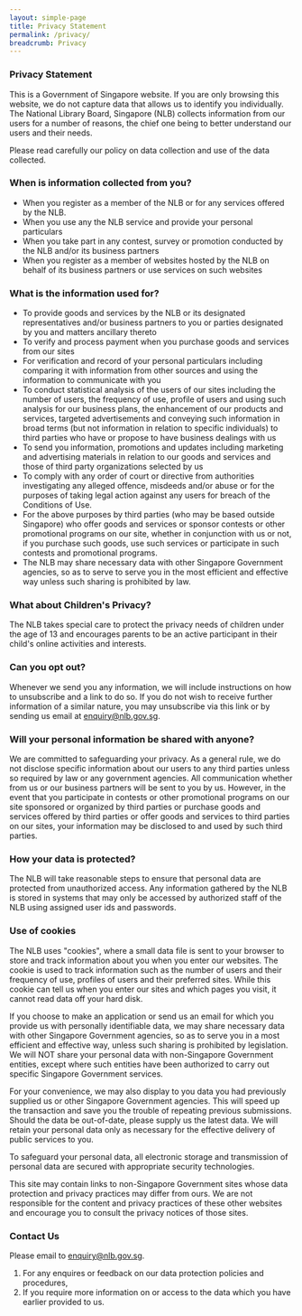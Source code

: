 ```yaml
---
layout: simple-page
title: Privacy Statement
permalink: /privacy/
breadcrumb: Privacy
---
```


### **Privacy Statement**

This is a Government of Singapore website. If you are only browsing this website, we do not capture data that allows us to identify you individually. The National Library Board, Singapore (NLB) collects information from our users for a number of reasons, the chief one being to better understand our users and their needs.

Please read carefully our policy on data collection and use of the data collected.

### **When is information collected from you?**

* When you register as a member of the NLB or for any services offered by the NLB.
* When you use any the NLB service and provide your personal particulars
* When you take part in any contest, survey or promotion conducted by the NLB and/or its business partners
* When you register as a member of websites hosted by the NLB on behalf of its business partners or use services on such websites

### **What is the information used for?**

* To provide goods and services by the NLB or its designated representatives and/or business partners to you or parties designated by you and matters ancillary thereto
* To verify and process payment when you purchase goods and services from our sites
* For verification and record of your personal particulars including comparing it with information from other sources and using the information to communicate with you
* To conduct statistical analysis of the users of our sites including the number of users, the frequency of use, profile of users and using such analysis for our business plans, the enhancement of our products and services, targeted advertisements and conveying such information in broad terms (but not information in relation to specific individuals) to third parties who have or propose to have business dealings with us
* To send you information, promotions and updates including marketing and advertising materials in relation to our goods and services and those of third party organizations selected by us
* To comply with any order of court or directive from authorities investigating any alleged offence, misdeeds and/or abuse or for the purposes of taking legal action against any users for breach of the Conditions of Use.
* For the above purposes by third parties (who may be based outside Singapore) who offer goods and services or sponsor contests or other promotional programs on our site, whether in conjunction with us or not, if you purchase such goods, use such services or participate in such contests and promotional programs.
* The NLB may share necessary data with other Singapore Government agencies, so as to serve to serve you in the most efficient and effective way unless such sharing is prohibited by law.

### **What about Children's Privacy?**

The NLB takes special care to protect the privacy needs of children under the age of 13 and encourages parents to be an active participant in their child's online activities and interests.

### **Can you opt out?**

Whenever we send you any information, we will include instructions on how to unsubscribe and a link to do so. If you do not wish to receive further information of a similar nature, you may unsubscribe via this link or by sending us email at <enquiry@nlb.gov.sg>.

### **Will your personal information be shared with anyone?**

We are committed to safeguarding your privacy. As a general rule, we do not disclose specific information about our users to any third parties unless so required by law or any government agencies. All communication whether from us or our business partners will be sent to you by us. However, in the event that you participate in contests or other promotional programs on our site sponsored or organized by third parties or purchase goods and services offered by third parties or offer goods and services to third parties on our sites, your information may be disclosed to and used by such third parties.

### **How your data is protected?**

The NLB will take reasonable steps to ensure that personal data are protected from unauthorized access. Any information gathered by the NLB is stored in systems that may only be accessed by authorized staff of the NLB using assigned user ids and passwords.

### **Use of cookies**

The NLB uses "cookies", where a small data file is sent to your browser to store and track information about you when you enter our websites. The cookie is used to track information such as the number of users and their frequency of use, profiles of users and their preferred sites. While this cookie can tell us when you enter our sites and which pages you visit, it cannot read data off your hard disk.

If you choose to make an application or send us an email for which you provide us with personally identifiable data, we may share necessary data with other Singapore Government agencies, so as to serve you in a most efficient and effective way, unless such sharing is prohibited by legislation. We will NOT share your personal data with non-Singapore Government entities, except where such entities have been authorized to carry out specific Singapore Government services. 

For your convenience, we may also display to you data you had previously supplied us or other Singapore Government agencies. This will speed up the transaction and save you the trouble of repeating previous submissions. Should the data be out-of-date, please supply us the latest data. We will retain your personal data only as necessary for the effective delivery of public services to you.

To safeguard your personal data, all electronic storage and transmission of personal data are secured with appropriate security technologies.

This site may contain links to non-Singapore Government sites whose data protection and privacy practices may differ from ours. We are not responsible for the content and privacy practices of these other websites and encourage you to consult the privacy notices of those sites.

### **Contact Us**

Please email to <enquiry@nlb.gov.sg>.

1. For any enquires or feedback on our data protection policies and procedures,
2. If you require more information on or access to the data which you have earlier provided to us.